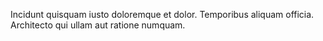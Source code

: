 Incidunt quisquam iusto doloremque et dolor. Temporibus aliquam officia. Architecto qui ullam aut ratione numquam.